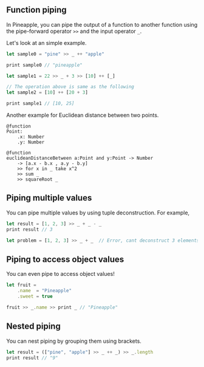 ## Function piping
In Pineapple, you can pipe the output of a function to another function using the pipe-forward operator `>>` and the input operator `_`.

Let's look at an simple example.



```js
let sample0 = "pine" >> _ ++ "apple" 

print sample0 // "pineapple"

let sample1 = 22 >> _ + 3 >> [10] ++ [_]

// The operation above is same as the following
let sample2 = [10] ++ [20 + 3]

print sample1 // [10, 25]


```

Another example for Euclidean distance between two points.
```
@function
Point:
    .x: Number
    .y: Number

@function 
euclideanDistanceBetween a:Point and y:Point -> Number
    -> [a.x - b.x , a.y - b.y]
    >> for x in _ take x^2
    >> sum _ 
    >> squareRoot _
```

## Piping multiple values
You can pipe multiple values by using tuple deconstruction.  For example,
```ts
let result = [1, 2, 3] >> _ + _ - _
print result // 3

let problem = [1, 2, 3] >> _ + _  // Error, cant deconstruct 3 elements into 2
```

## Piping to access object values
You can even pipe to access object values!
```ts
let fruit = 
    .name  = "Pineapple"
    .sweet = true

fruit >> _.name >> print _ // "Pineapple"
```

## Nested piping
You can nest piping by grouping them using brackets.
```ts
let result = (["pine", "apple"] >> _ ++ _) >> _.length
print result // "9"
```
